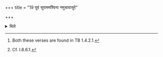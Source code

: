 +++
title = "19 युवं सुराममश्विना नमुचावासुरे"

+++

<details><summary>थिते</summary>

19. yuvaṁ surām and putramiva...[^1] are to be used as invitatory and offering verses; they are connected with all the deities.[^2]  

[^1]: Both these verses are found in TB 1.4.2.1.  

[^2]: Cf. I.8.6.1.  
</details>
